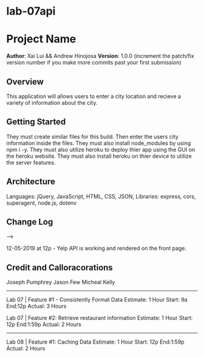 # lab-07api

# Project Name

**Author**: Xai Lui && Andrew Hinojosa
**Version**: 1.0.0 (increment the patch/fix version number if you make more commits past your first submission)

## Overview
<!-- Provide a high level overview of what this application is and why you are building it, beyond the fact that it's an assignment for this class. (i.e. What's your problem domain?) -->
This application will allows users to enter a city location and recieve a variety of information about the city.

## Getting Started
<!-- What are the steps that a user must take in order to build this app on their own machine and get it running? -->
They must create similar files for this build. Then enter the users city information inside the files. They must also install node_modules by using npm i -y. They must also utilize heroku to deploy thier app using the GUI on the heroku website. They must also install heroku on thier device to utilize the server features.

## Architecture
<!-- Provide a detailed description of the application design. What technologies (languages, libraries, etc) you're using, and any other relevant design information. -->
Languages: jQuery, JavaScript, HTML, CSS, JSON, 
Libraries: express, cors, superagent, node.js, dotenv

## Change Log
<!-- Use this area to document the iterative changes made to your application as each feature is successfully implemented. Use time stamps. Here's an examples:

01-01-2001 4:59pm - Application now has a fully-functional express server, with a GET route for the location resource.

## Credits and Collaborations
<!-- Give credit (and a link) to other people or resources that helped you build this application. -->
-->

12-05-2019 at 12p - Yelp API is working and rendered on the front page.

## Credit and Calloracorations
Joseph Pumphrey
Jason Few
Micheal Kelly

******************************************************************************

Lab 07 | Feature #1 - Consistently Format Data
Estimate: 1 Hour
Start: 9a
End:12p
Actual: 3 Hours

Lab 07 | Feature #2: Retrieve restaurant information
Estimate: 1 Hour
Start: 12p
End:1:59p
Actual: 2 Hours

*********************************************************************************************************

Lab 08 | Feature #1: Caching Data
Estimate: 1 Hour
Start: 12p
End:1:59p
Actual: 2 Hours

